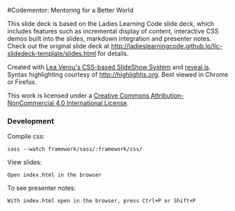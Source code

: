 #Codementor: Mentoring for a Better World
        
This slide deck is based on the Ladies Learning Code slide deck, which includes features such as incremental display of content, interactive CSS demos built into the slides, markdown integration and presenter notes. Check out the original slide deck at http://ladieslearningcode.github.io/llc-slidedeck-template/slides.html for details.

Created with <a href="https://github.com/LeaVerou/csss/sample-slideshow.html">Lea Verou's CSS-based SlideShow System</a> and <a href="http://lab.hakim.se/reveal-js/">reveal.js</a>. Syntax highlighting courtesy of http://highlightjs.org. Best viewed in Chrome or Firefox.

This work is licensed under a <a rel="license" href="http://creativecommons.org/licenses/by-nc/4.0/">Creative Commons Attribution-NonCommercial 4.0 International License</a>.


### Development

Compile css:

    sass --watch framework/sass/:framework/css/

View slides:

    Open index.html in the browser
    
To see presenter notes:

    With index.html open in the browser, press Ctrl+P or Shift+P
